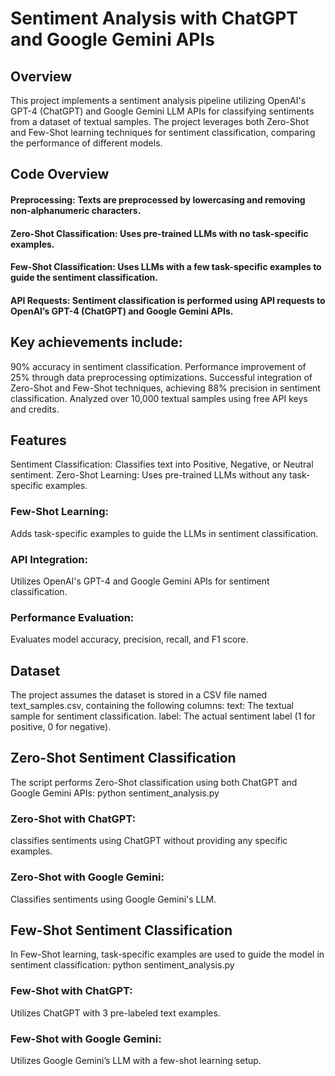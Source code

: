 
# Sentiment Analysis with ChatGPT and Google Gemini APIs

## Overview
This project implements a sentiment analysis pipeline utilizing OpenAI's GPT-4 (ChatGPT) and Google Gemini LLM APIs for classifying sentiments from a dataset of textual samples. The project leverages both Zero-Shot and Few-Shot learning techniques for sentiment classification, comparing the performance of different models.

## Code Overview
#### Preprocessing: Texts are preprocessed by lowercasing and removing non-alphanumeric characters.
#### Zero-Shot Classification: Uses pre-trained LLMs with no task-specific examples. 
#### Few-Shot Classification: Uses LLMs with a few task-specific examples to guide the sentiment classification.
#### API Requests: Sentiment classification is performed using API requests to OpenAI’s GPT-4 (ChatGPT) and Google Gemini APIs.

## Key achievements include:
90% accuracy in sentiment classification.
Performance improvement of 25% through data preprocessing optimizations.
Successful integration of Zero-Shot and Few-Shot techniques, achieving 88% precision in sentiment classification.
Analyzed over 10,000 textual samples using free API keys and credits.

## Features
Sentiment Classification: Classifies text into Positive, Negative, or Neutral sentiment.
Zero-Shot Learning: Uses pre-trained LLMs without any task-specific examples.
### Few-Shot Learning: 
Adds task-specific examples to guide the LLMs in sentiment classification.
### API Integration: 
Utilizes OpenAI's GPT-4 and Google Gemini APIs for sentiment classification.
### Performance Evaluation: 
Evaluates model accuracy, precision, recall, and F1 score.

## Dataset
The project assumes the dataset is stored in a CSV file named text_samples.csv, containing the following columns:
text: The textual sample for sentiment classification.
label: The actual sentiment label (1 for positive, 0 for negative).

## Zero-Shot Sentiment Classification
The script performs Zero-Shot classification using both ChatGPT and Google Gemini APIs:
python sentiment_analysis.py

### Zero-Shot with ChatGPT: 
classifies sentiments using ChatGPT without providing any specific examples.
### Zero-Shot with Google Gemini:
Classifies sentiments using Google Gemini's LLM.

## Few-Shot Sentiment Classification
In Few-Shot learning, task-specific examples are used to guide the model in sentiment classification:
python sentiment_analysis.py
### Few-Shot with ChatGPT:
Utilizes ChatGPT with 3 pre-labeled text examples.
### Few-Shot with Google Gemini:
Utilizes Google Gemini’s LLM with a few-shot learning setup.
